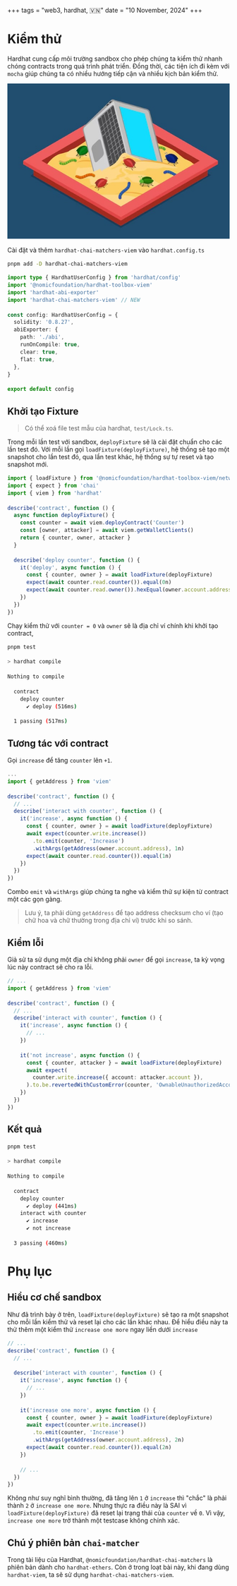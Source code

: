 +++
tags = "web3, hardhat, 🇻🇳"
date = "10 November, 2024"
+++

# Kiểm thử

Hardhat cung cấp môi trường sandbox cho phép chúng ta kiểm thử nhanh chóng contracts trong quá trình phát triển. Đồng thời, các tiện ích đi kèm với `mocha` giúp chúng ta có nhiều hướng tiếp cận và nhiều kịch bản kiểm thử.

![Kiểm thử Sandbox](./sandbox.jpg)

Cài đặt và thêm `hardhat-chai-matchers-viem` vào `hardhat.config.ts`

```bash
pnpm add -D hardhat-chai-matchers-viem
```

```ts label="hardhat.config.ts" group="install"
import type { HardhatUserConfig } from 'hardhat/config'
import '@nomicfoundation/hardhat-toolbox-viem'
import 'hardhat-abi-exporter'
import 'hardhat-chai-matchers-viem' // NEW

const config: HardhatUserConfig = {
  solidity: '0.8.27',
  abiExporter: {
    path: './abi',
    runOnCompile: true,
    clear: true,
    flat: true,
  },
}

export default config
```

## Khởi tạo Fixture

> Có thể xoá file test mẫu của hardhat, `test/Lock.ts`.

Trong mỗi lần test với sandbox, `deployFixture` sẽ là cài đặt chuẩn cho các lần test đó. Với mỗi lần gọi `loadFixture(deployFixture)`, hệ thống sẽ tạo một snapshot cho lần test đó, qua lần test khác, hệ thống sự tự reset và tạo snapshot mới.

```ts label="test/Counter.ts" group="test-deploy"
import { loadFixture } from '@nomicfoundation/hardhat-toolbox-viem/network-helpers'
import { expect } from 'chai'
import { viem } from 'hardhat'

describe('contract', function () {
  async function deployFixture() {
    const counter = await viem.deployContract('Counter')
    const [owner, attacker] = await viem.getWalletClients()
    return { counter, owner, attacker }
  }

  describe('deploy counter', function () {
    it('deploy', async function () {
      const { counter, owner } = await loadFixture(deployFixture)
      expect(await counter.read.counter()).equal(0n)
      expect(await counter.read.owner()).hexEqual(owner.account.address)
    })
  })
})
```

Chạy kiểm thử với `counter = 0` và `owner` sẽ là địa chỉ ví chính khi khởi tạo contract,

```bash
pnpm test

> hardhat compile

Nothing to compile

  contract
    deploy counter
      ✔ deploy (516ms)

  1 passing (517ms)
```

## Tương tác với contract

Gọi `increase` để tăng `counter` lên `+1`.

```ts label="test/Counter.ts" group="test-interact"
...
import { getAddress } from 'viem'

describe('contract', function () {
  // ...
  describe('interact with counter', function () {
    it('increase', async function () {
      const { counter, owner } = await loadFixture(deployFixture)
      await expect(counter.write.increase())
        .to.emit(counter, 'Increase')
        .withArgs(getAddress(owner.account.address), 1n)
      expect(await counter.read.counter()).equal(1n)
    })
  })
})
```

Combo `emit` và `withArgs` giúp chúng ta nghe và kiểm thử sự kiện từ contract một các gọn gàng.

> Lưu ý, ta phải dùng `getAddress` để tạo address checksum cho ví (tạo chữ hoa và chữ thường trong địa chỉ ví) trước khi so sánh.

## Kiểm lỗi

Giả sử ta sử dụng một địa chỉ không phải `owner` để gọi `increase`, ta kỳ vọng lúc này contract sẽ cho ra lỗi.

```ts label="test/Counter.ts" group="test-not-interact"
// ...
import { getAddress } from 'viem'

describe('contract', function () {
  // ...
  describe('interact with counter', function () {
    it('increase', async function () {
      // ...
    })

    it('not increase', async function () {
      const { counter, attacker } = await loadFixture(deployFixture)
      await expect(
        counter.write.increase({ account: attacker.account }),
      ).to.be.revertedWithCustomError(counter, 'OwnableUnauthorizedAccount')
    })
  })
})
```

## Kết quả

```bash
pnpm test

> hardhat compile

Nothing to compile

  contract
    deploy counter
      ✔ deploy (441ms)
    interact with counter
      ✔ increase
      ✔ not increase

  3 passing (460ms)
```

# Phụ lục

## Hiểu cơ chế sandbox

Như đã trình bày ở trên, `loadFixture(deployFixture)` sẽ tạo ra một snapshot cho mỗi lần kiểm thử và reset lại cho các lần khác nhau. Để hiểu điều này ta thử thêm một kiểm thử `increase one more` ngay liền dưới `increase`

```ts label="test/Counter.ts" group="sandbox"
// ...
describe('contract', function () {
  // ...

  describe('interact with counter', function () {
    it('increase', async function () {
      // ...
    })

    it('increase one more', async function () {
      const { counter, owner } = await loadFixture(deployFixture)
      await expect(counter.write.increase())
        .to.emit(counter, 'Increase')
        .withArgs(getAddress(owner.account.address), 2n)
      expect(await counter.read.counter()).equal(2n)
    })

    // ...
  })
})
```

Không như suy nghĩ bình thường, đã tăng lên `1` ở `increase` thì "chắc" là phải thành `2` ở `increase one more`. Nhưng thực ra điều này là SAI vì `loadFixture(deployFixture)` đã reset lại trạng thái của `counter` về `0`.
Vì vậy, `increase one more` trở thành một testcase không chính xác.

## Chú ý phiên bản `chai-matcher`

Trong tài liệu của Hardhat, `@nomicfoundation/hardhat-chai-matchers` là phiên bản dành cho `hardhat-ethers`. Còn ở trong loạt bài này, khi đang dùng `hardhat-viem`, ta sẽ sử dụng `hardhat-chai-matchers-viem`.
